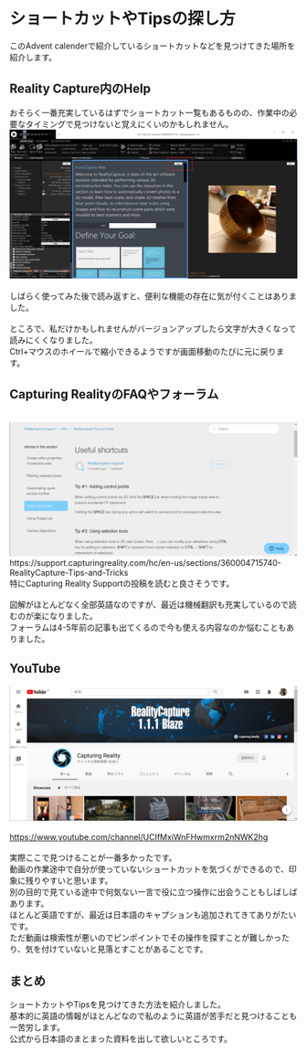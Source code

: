 # ショートカットやTipsの探し方
このAdvent calenderで紹介しているショートカットなどを見つけてきた場所を紹介します。<br>

## Reality Capture内のHelp
おそらく一番充実しているはずでショートカット一覧もあるものの、作業中の必要なタイミングで見つけないと覚えにくいのかもしれません。<br>
<img src="https://github.com/nakanomuramoto/AdventCalendar2020MJ/blob/main/images/Day21_2.png" width="600"><br><br>
しばらく使ってみた後で読み返すと、便利な機能の存在に気が付くことはありました。<br><br>
ところで、私だけかもしれませんがバージョンアップしたら文字が大きくなって読みにくくなりました。<br>
Ctrl+マウスのホイールで縮小できるようですが画面移動のたびに元に戻ります。<br>

## Capturing RealityのFAQやフォーラム
<br>
<img src="https://github.com/nakanomuramoto/AdventCalendar2020MJ/blob/main/images/Day21_1.png" width="600"><br>
https://support.capturingreality.com/hc/en-us/sections/360004715740-RealityCapture-Tips-and-Tricks
<br>
特にCapturing Reality Supportの投稿を読むと良さそうです。<br><br>
図解がほとんどなく全部英語なのですが、最近は機械翻訳も充実しているので読むのが楽になりました。<br>
フォーラムは4-5年前の記事も出てくるので今も使える内容なのか悩むこともありました。<br>

## YouTube
<img src="https://github.com/nakanomuramoto/AdventCalendar2020MJ/blob/main/images/Day21_3.png" width="600"><br><br>
https://www.youtube.com/channel/UCIfMxiWnFHwmxrm2nNWK2hg
<br><br>
実際ここで見つけることが一番多かったです。<br>
動画の作業途中で自分が使っていないショートカットを気づくができるので、印象に残りやすいと思います。<br>
別の目的で見ている途中で何気ない一言で役に立つ操作に出会うこともしばしばあります。<br>
ほとんど英語ですが、最近は日本語のキャプションも追加されてきてありがたいです。<br>
ただ動画は検索性が悪いのでピンポイントでその操作を探すことが難しかったり、気を付けていないと見落とすことがあることです。<br>

## まとめ
ショートカットやTipsを見つけてきた方法を紹介しました。<br>
基本的に英語の情報がほとんどなので私のように英語が苦手だと見つけることも一苦労します。<br>
公式から日本語のまとまった資料を出して欲しいところです。<br>
